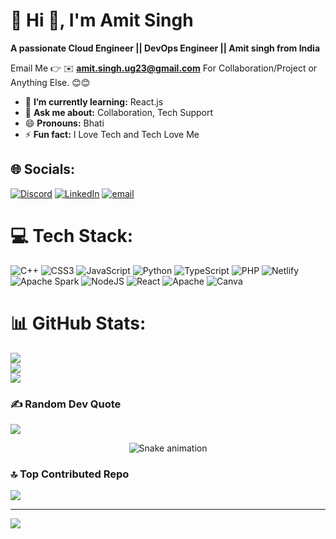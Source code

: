 # 💫 Hi 👋, I'm Amit Singh
**A passionate Cloud Engineer || DevOps Engineer || Amit singh from India**

Email Me 👉 ✉️ **amit.singh.ug23@gmail.com** For Collaboration/Project or Anything Else. 😊😊

- 🌱 **I’m currently learning:** React.js
- 💬 **Ask me about:** Collaboration, Tech Support
- 😄 **Pronouns:** Bhati
- ⚡ **Fun fact:** I Love Tech and Tech Love Me


## 🌐 Socials:
[![Discord](https://img.shields.io/badge/Discord-%237289DA.svg?logo=discord&logoColor=white)](https://discord.gg/innov8amit) [![LinkedIn](https://img.shields.io/badge/LinkedIn-%230077B5.svg?logo=linkedin&logoColor=white)](https://linkedin.com/in/amit-singh-352b80370) [![email](https://img.shields.io/badge/Email-D14836?logo=gmail&logoColor=white)](mailto:amit.singh.ug23@gmail.com) 

# 💻 Tech Stack:
![C++](https://img.shields.io/badge/c++-%2300599C.svg?style=for-the-badge&logo=c%2B%2B&logoColor=white) ![CSS3](https://img.shields.io/badge/css3-%231572B6.svg?style=for-the-badge&logo=css3&logoColor=white) ![JavaScript](https://img.shields.io/badge/javascript-%23323330.svg?style=for-the-badge&logo=javascript&logoColor=%23F7DF1E) ![Python](https://img.shields.io/badge/python-3670A0?style=for-the-badge&logo=python&logoColor=ffdd54) ![TypeScript](https://img.shields.io/badge/typescript-%23007ACC.svg?style=for-the-badge&logo=typescript&logoColor=white) ![PHP](https://img.shields.io/badge/php-%23777BB4.svg?style=for-the-badge&logo=php&logoColor=white) ![Netlify](https://img.shields.io/badge/netlify-%23000000.svg?style=for-the-badge&logo=netlify&logoColor=#00C7B7) ![Apache Spark](https://img.shields.io/badge/Apache%20Spark-FDEE21?style=for-the-badge&logo=apachespark&logoColor=black) ![NodeJS](https://img.shields.io/badge/node.js-6DA55F?style=for-the-badge&logo=node.js&logoColor=white) ![React](https://img.shields.io/badge/react-%2320232a.svg?style=for-the-badge&logo=react&logoColor=%2361DAFB) ![Apache](https://img.shields.io/badge/apache-%23D42029.svg?style=for-the-badge&logo=apache&logoColor=white) ![Canva](https://img.shields.io/badge/Canva-%2300C4CC.svg?style=for-the-badge&logo=Canva&logoColor=white)
# 📊 GitHub Stats:
![](https://github-readme-stats.vercel.app/api?username=Amitsingh-nsut2027&theme=dark&hide_border=false&include_all_commits=true&count_private=false)<br/>
![](https://nirzak-streak-stats.vercel.app/?user=Amitsingh-nsut2027&theme=dark&hide_border=false)<br/>
![](https://github-readme-stats.vercel.app/api/top-langs/?username=Amitsingh-nsut2027&theme=dark&hide_border=false&include_all_commits=true&count_private=false&layout=compact)

### ✍️ Random Dev Quote
![](https://quotes-github-readme.vercel.app/api?type=horizontal&theme=radical)

<!-- Snake Game Repo View -->

<div align="center">
  <img src="https://profile-readme-generator.com/assets/snake.svg" alt="Snake animation" />
</div>


### 🔝 Top Contributed Repo
![](https://github-contributor-stats.vercel.app/api?username=Amitsingh-nsut2027&limit=5&theme=dark&combine_all_yearly_contributions=true)

---
[![](https://visitcount.itsvg.in/api?id=Amitsingh-nsut2027&icon=0&color=0)](https://visitcount.itsvg.in)

<!-- Proudly created with GPRM ( https://gprm.itsvg.in ) -->
